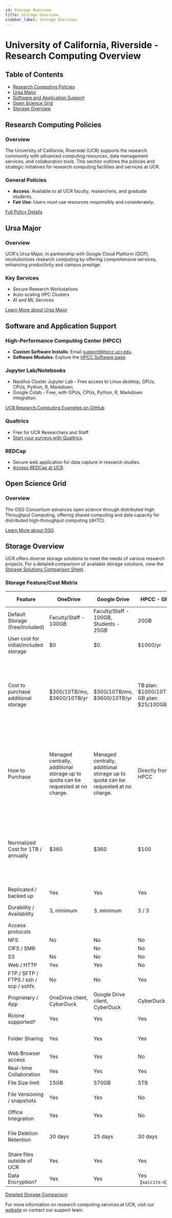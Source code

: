 ```yaml
---
id: Storage Overview
title: Storage Overview
sidebar_label: Storage Overview
---
```


# University of California, Riverside - Research Computing Overview

## Table of Contents
- [Research Computing Policies](#research-computing-policies)
- [Ursa Major](#ursa-major)
- [Software and Application Support](#software-and-application-support)
- [Open Science Grid](#open-science-grid)
- [Storage Overview](#storage-overview)

## Research Computing Policies

### Overview
The University of California, Riverside (UCR) supports the research community with advanced computing resources, data management services, and collaboration tools. This section outlines the policies and strategic initiatives for research computing facilities and services at UCR.

### General Policies
- **Access**: Available to all UCR faculty, researchers, and graduate students.
- **Fair Use**: Users must use resources responsibly and considerately.

[Full Policy Details](https://researchcomputing.ucr.edu/policies)

## Ursa Major

### Overview
UCR's Ursa Major, in partnership with Google Cloud Platform (GCP), revolutionizes research computing by offering comprehensive services, enhancing productivity and campus prestige.

### Key Services
- Secure Research Workstations
- Auto-scaling HPC Clusters
- AI and ML Services

[Learn More about Ursa Major](https://ursamajor.ucr.edu)

## Software and Application Support

### High-Performance Computing Center (HPCC)
- **Custom Software Installs**: Email support@hpcc.ucr.edu.
- **Software Modules**: Explore the [HPCC Software page](https://hpcc.ucr.edu/software).

### Jupyter Lab/Notebooks
- Nautilus Cluster Jupyter Lab - Free access to Linux desktop, GPUs, CPUs, Python, R, Markdown.
- Google Colab - Free, with GPUs, CPUs, Python, R, Markdown integration.

[UCR Research Computing Examples on GitHub](https://github.com/UCR-Research-Computing)

### Qualtrics
- Free for UCR Researchers and Staff.
- [Start your surveys with Qualtrics](http://ucriverside.qualtrics.com).

### REDCap
- Secure web application for data capture in research studies.
- [Access REDCap at UCR](https://redcap.ucr.edu).

## Open Science Grid

### Overview
The OSG Consortium advances open science through distributed High Throughput Computing, offering shared computing and data capacity for distributed high-throughput computing (dHTC).

[Learn More about OSG](https://opensciencegrid.org)

## Storage Overview

UCR offers diverse storage solutions to meet the needs of various research projects. For a detailed comparison of available storage solutions, view the [Storage Solutions Comparison Sheet](https://docs.google.com/spreadsheets/d/e/2PACX-1vTvztWU2sZNbFEznVGUcCKwRK7xRrIUndqoDAKCWIBHPuhfUhbESQIvUMnuGM6Ugg/pubhtml?widget=true&headers=false).

### Storage Feature/Cost Matrix

| Feature                                  | OneDrive                             | Google Drive                          | HPCC - GPFS                           | GCP (GCS)                                                                                                                                 | AWS S3                                                                                                                                                            | Yuja                 | SDSC Qumulo                          | Crashplan Backup                                                                                                                             |
|------------------------------------------|--------------------------------------|---------------------------------------|---------------------------------------|-------------------------------------------------------------------------------------------------------------------------------------------|--------------------------------------------------------------------------------------------------------------------------------------------------------------------|----------------------|-------------------------------------|----------------------------------------------------------------------------------------------------------------------------------------------|
| Default Storage (free/included)          | Faculty/Staff - 100GB                | Faculty/Staff - 100GB, Students - 25GB| 20GB                                  | 0                                                                                                                                         | 0                                                                                                                                                                | 80TB campus storage  | 200TB minimum                        | N/A                                                                                                                                          |
| User cost for initial/included storage   | $0                                   | $0                                    | $1000/yr                              | $0                                                                                                                                        | $0                                                                                                                                                               | $0                   | $1166/mo for initial 200TB          | $0                                                                                                                                           |
| Cost to purchase additional storage      | $300/10TB/mo, $3600/10TB/yr           | $300/10TB/mo, $3600/10TB/yr            | TB plan: $1000/10TB/yr, GB plan: $25/100GB/yr | Standard - $20/TB/mo, Nearline - $10/TB/mo, Coldline - $4/TB/mo, Archive - $1.20/TB/mo                           | Standard - $23/TB/mo, Std Infreq - $12.50/TB/mo, One Zone - $10/TB/mo, Glacier Instant - $4/TB/mo, Glacier Flex - $3.60/TB/mo, Glacier Deep - $1/TB/mo  | TBD                  | $5.83/TB/mo                          | Essential - $3/200GB/mo, $1/100GB/mo additional, Professional - $8/Unlimited/mo                                     |
| How to Purchase                          | Managed centrally, additional storage up to quota can be requested at no charge. | Managed centrally, additional storage up to quota can be requested at no charge. | Directly from HPCC                                | Various options, including direct billing from Google and Subscription Service agreements. See [GCP Pricing](https://cloud.google.com/storage/pricing) for details. | Direct purchase available with Amazon discounts. See [AWS Pricing](https://aws.amazon.com/s3/pricing/) for details.                                                  | Centrally managed    | TBD                                 | Direct purchase available.                                                                                                                     |
| Normalized Cost for 1TB / annually       | $360                                 | $360                                  | $100                                  | Standard - $240, Nearline - $120, Coldline - $48, Archive - $14.4 [^1][^2]                                      | Standard - $276, Std Infreq - $150, One Zone - $120, Glacier Instant - $48, Glacier Flex - $43.20, Glacier Deep - $12 [^3][^4][^5]                                 | TBD                  | $70                                  | Essential - $132, Professional - $88                                                                               |
| Replicated / backed up                   | Yes                                  | Yes                                   | Yes                                   | Yes                                                                                                                                       | Yes                                                                                                                                                              | TBD                  | Snapshots                           | Yes                                                                                                                                          |
| Durability / Availability                | 3, minimum                           | 3, minimum                            | 3 / 3                                 | 11 / 4 (durability / availability)                                                                                                        | 11 / 4 (durability / availability)                                                                                                                                  | 4/TBD                | 3 / 3                               | 3 / 3                                                                                                                                        |
| Access protocols                         |                                      |                                       |                                       |                                                                                                                                           |                                                                                                                                                                  |                      |                                    |                                                                                                                                              |
| NFS                                      | No                                   | No                                    | No                                    | No                                                                                                                                        | No                                                                                                                                                               | No                   | Yes                                | No                                                                                                                                           |
| CIFS / SMB                               |                                      | No                                    | No                                    | No                                                                                                                                        | No                                                                                                                                                               |                      | Yes                                | No                                                                                                                                           |
| S3                                       | No                                   | No                                    | No                                    | Yes                                                                                                                                       | Yes                                                                                                                                                              | No                   | Yes                                | No                                                                                                                                           |
| Web / HTTP                               | Yes                                  | Yes                                   | No                                    | Yes                                                                                                                                       | Yes                                                                                                                                                              | Yes                  | No                                 | No                                                                                                                                           |
| FTP / SFTP / FTPS / ssh / scp / sshfs    | No                                   | No                                    | Yes                                   | No                                                                                                                                        | No                                                                                                                                                               | No                   | No                                 | No                                                                                                                                           |
| Proprietary / App                        | OneDrive client, CyberDuck            | Google Drive client, CyberDuck         | CyberDuck                             | gsutil / gcloud CLI, CyberDuck                                                                                                             | Desktop client, CyberDuck                                                                                                                                             | Only for recording/upload, not for access | CyberDuck                           | Crashplan App                                                                                                                                |
| Rclone supported?                        | Yes                                  | Yes                                   | Yes                                   | Yes                                                                                                                                       | Yes                                                                                                                                                              | No                   | Yes                                | No                                                                                                                                           |
|                                          |                                      |                                       |                                       |                                                                                                                                           |                                                                                                                                                                  |                      |                                    |                                                                                                                                              |
| Folder Sharing                           | Yes                                  | Yes                                   | Yes                                   | Yes                                                                                                                                       | Yes                                                                                                                                                              | Yes, with other users within Yuja only | Yes                                | No                                                                                                                                           |
| Web Browser access                       | Yes                                  | Yes                                   | No                                    | Yes                                                                                                                                       | Yes                                                                                                                                                              | Yes                  | No                                 | No                                                                                                                                           |
| Real-time Collaboration                  | Yes                                  | Yes                                   | Yes                                   | No                                                                                                                                        | Yes                                                                                                                                                              | No                   | No                                 | No                                                                                                                                           |
| File Size limit                          | 15GB                                 | 570GB                                 | 5TB                                   | 5TB                                                                                                                                       | 5TB                                                                                                                                                              | No                   | 5TB                                | 5TB                                                                                                                                          |
| File Versioning / snapshots              | Yes                                  | Yes                                   | No                                    | Yes                                                                                                                                       | Yes                                                                                                                                                              | No* (for video files ability to revert to original) | Yes                              |                                                                                                                                                |
| Office Integration                       | Yes                                  | Yes                                   | No                                    | No                                                                                                                                        | No                                                                                                                                                               | No                   | No                                 | No                                                                                                                                           |
| File Deletion Retention                  | 30 days                              | 25 days                               | 30 days                               | Yes                                                                                                                                       | 25 days                                                                                                                                                           | User recycle bin, admin can set retention, currently 60 days | 30 days                            | Unlimited                                                                                                                                    |
| Share files outside of UCR               | Yes                                  | Yes                                   | Yes                                   | Yes                                                                                                                                       | Yes                                                                                                                                                              | Read-only            | No                                 | No                                                                                                                                           |
| Data Encryption?                         | Yes                                  | Yes                                   | Yes &#8203;``【oaicite:0】``&#8203;



[Detailed Storage Comparison](https://docs.google.com/spreadsheets/d/e/2PACX-1vTvztWU2sZNbFEznVGUcCKwRK7xRrIUndqoDAKCWIBHPuhfUhbESQIvUMnuGM6Ugg/pubhtml?widget=true&headers=false)

For more information on research computing services at UCR, visit our [website](https://researchcomputing.ucr.edu) or contact our support team.